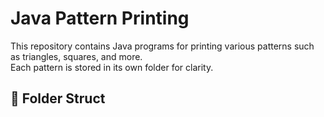 # Java Pattern Printing

This repository contains Java programs for printing various patterns such as triangles, squares, and more.  
Each pattern is stored in its own folder for clarity.

## 📂 Folder Struct
